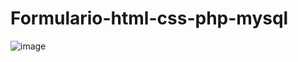 # Formulario-html-css-php-mysql

![image](https://user-images.githubusercontent.com/106703317/207722130-fb727ade-5344-4844-99b1-faace512382b.png)
